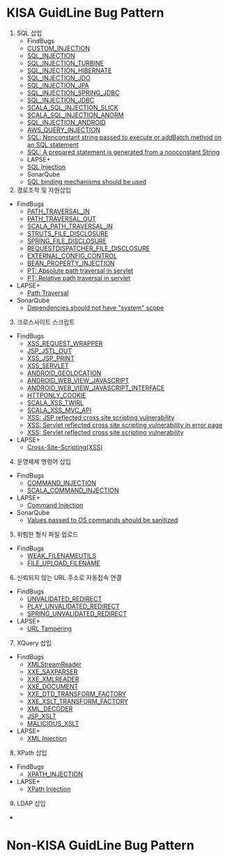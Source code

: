 # KISA GuidLine Bug Pattern
1. SQL 삽입
    - FindBugs
     - [CUSTOM_INJECTION](https://find-sec-bugs.github.io/bugs.htm#CUSTOM_INJECTION)
     - [SQL_INJECTION]()
     - [SQL_INJECTION_TURBINE]()
     - [SQL_INJECTION_HIBERNATE]()
     - [SQL_INJECTION_JDO]()
     - [SQL_INJECTION_JPA]()
     - [SQL_INJECTION_SPRING_JDBC]()
     - [SQL_INJECTION_JDBC]()
     - [SCALA_SQL_INJECTION_SLICK]()
     - [SCALA_SQL_INJECTION_ANORM]()
     - [SQL_INJECTION_ANDROID]()
     - [AWS_QUERY_INJECTION]()
     - [SQL: Nonconstant string passed to execute or addBatch method on an SQL statement]()
     - [SQL: A prepared statement is generated from a nonconstant String]()
    - LAPSE+
     - [SQL Injection]()
    - SonarQube
     - [SQL binding mechanisms should be used]()
2. 경로조작 및 자원삽입
  - FindBugs
    - [PATH_TRAVERSAL_IN]()
    - [PATH_TRAVERSAL_OUT]()
    - [SCALA_PATH_TRAVERSAL_IN]()
    - [STRUTS_FILE_DISCLOSURE]()
    - [SPRING_FILE_DISCLOSURE]()
    - [REQUESTDISPATCHER_FILE_DISCLOSURE]()
    - [EXTERNAL_CONFIG_CONTROL]()
    - [BEAN_PROPERTY_INJECTION]()
    - [PT: Absolute path traversal in servlet]()
    - [PT: Relative path traversal in servlet]()
  - LAPSE+
    - [Path Traversal]()
  - SonarQube
    - [Dependencies should not have "system" scope]()
3. 크로스사이트 스크립트
  - FindBugs
    - [XSS_REQUEST_WRAPPER]()
    - [JSP_JSTL_OUT]()
    - [XSS_JSP_PRINT]()
    - [XSS_SERVLET]()
    - [ANDROID_GEOLOCATION]()
    - [ANDROID_WEB_VIEW_JAVASCRIPT]()
    - [ANDROID_WEB_VIEW_JAVASCRIPT_INTERFACE]()
    - [HTTPONLY_COOKIE]()
    - [SCALA_XSS_TWIRL]()
    - [SCALA_XSS_MVC_API]()
    - [XSS: JSP reflected cross site scripting vulnerability]()
    - [XSS: Servlet reflected cross site scripting vulnerability in error page]()
    - [XSS: Servlet reflected cross site scripting vulnerability]()
  - LAPSE+
    - [Cross-Site-Scripting(XSS)]()
4. 운영체제 명령어 삽입
  - FindBugs
    - [COMMAND_INJECTION]()
    - [SCALA_COMMAND_INJECTION]()
  - LAPSE+
    - [Command Injection]()
  - SonarQube
    - [Values passed to OS commands should be sanitized]()
5. 위험한 형식 파일 업로드
  - FindBugs
    - [WEAK_FILENAMEUTILS]()
    - [FILE_UPLOAD_FILENAME]()
6. 신뢰되지 않는 URL 주소로 자동접속 연결
  - FindBugs
    - [UNVALIDATED_REDIRECT]()
    - [PLAY_UNVALIDATED_REDIRECT]()
    - [SPRING_UNVALIDATED_REDIRECT]()
  - LAPSE+
    - [URL Tampering]()
7. XQuery 삽입
  - FindBugs
    - [XMLStreamReader]()
    - [XXE_SAXPARSER]()
    - [XXE_XMLREADER]()
    - [XXE_DOCUMENT]()
    - [XXE_DTD_TRANSFORM_FACTORY]()
    - [XXE_XSLT_TRANSFORM_FACTORY]()
    - [XML_DECODER]()
    - [JSP_XSLT]()
    - [MALICIOUS_XSLT]()
  - LAPSE+
    - [XML Injection]()
8. XPath 삽입
  - FindBugs
    - [XPATH_INJECTION]()
  - LAPSE+
    - [XPath Injection]()
9. LDAP 삽입
  - 


# Non-KISA GuidLine Bug Pattern
